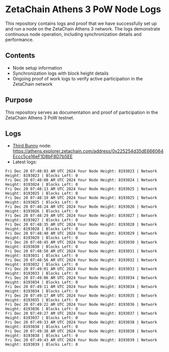 # ZetaChain Athens 3 PoW Node Logs
This repository contains logs and proof that we have successfully set up and run a node on the ZetaChain Athens 3 network. The logs demonstrate continuous node operation, including synchronization details and performance.

## Contents
- Node setup information
- Synchronization logs with block height details
- Ongoing proof of work logs to verify active participation in the ZetaChain network

## Purpose
This repository serves as documentation and proof of participation in the ZetaChain Athens 3 PoW testnet.

## Logs

- [Third Bunny](https://thirdbunny.xyz/) node: https://athens.explorer.zetachain.com/address/0x225254d35dE666064Eccc5ce16eF1D8bF8D7b5EE
- Latest logs:
```
Fri Dec 20 07:48:03 AM UTC 2024 Your Node Height: 8193023 | Network Height: 8193023 | Blocks Left: 0
Fri Dec 20 07:48:08 AM UTC 2024 Your Node Height: 8193024 | Network Height: 8193024 | Blocks Left: 0
Fri Dec 20 07:48:13 AM UTC 2024 Your Node Height: 8193025 | Network Height: 8193025 | Blocks Left: 0
Fri Dec 20 07:48:19 AM UTC 2024 Your Node Height: 8193025 | Network Height: 8193025 | Blocks Left: 0
Fri Dec 20 07:48:24 AM UTC 2024 Your Node Height: 8193026 | Network Height: 8193026 | Blocks Left: 0
Fri Dec 20 07:48:29 AM UTC 2024 Your Node Height: 8193027 | Network Height: 8193027 | Blocks Left: 0
Fri Dec 20 07:48:35 AM UTC 2024 Your Node Height: 8193028 | Network Height: 8193028 | Blocks Left: 0
Fri Dec 20 07:48:40 AM UTC 2024 Your Node Height: 8193029 | Network Height: 8193029 | Blocks Left: 0
Fri Dec 20 07:48:45 AM UTC 2024 Your Node Height: 8193030 | Network Height: 8193030 | Blocks Left: 0
Fri Dec 20 07:48:50 AM UTC 2024 Your Node Height: 8193031 | Network Height: 8193031 | Blocks Left: 0
Fri Dec 20 07:48:56 AM UTC 2024 Your Node Height: 8193032 | Network Height: 8193032 | Blocks Left: 0
Fri Dec 20 07:49:01 AM UTC 2024 Your Node Height: 8193033 | Network Height: 8193033 | Blocks Left: 0
Fri Dec 20 07:49:06 AM UTC 2024 Your Node Height: 8193034 | Network Height: 8193034 | Blocks Left: 0
Fri Dec 20 07:49:11 AM UTC 2024 Your Node Height: 8193034 | Network Height: 8193034 | Blocks Left: 0
Fri Dec 20 07:49:17 AM UTC 2024 Your Node Height: 8193035 | Network Height: 8193035 | Blocks Left: 0
Fri Dec 20 07:49:22 AM UTC 2024 Your Node Height: 8193036 | Network Height: 8193036 | Blocks Left: 0
Fri Dec 20 07:49:27 AM UTC 2024 Your Node Height: 8193037 | Network Height: 8193037 | Blocks Left: 0
Fri Dec 20 07:49:33 AM UTC 2024 Your Node Height: 8193038 | Network Height: 8193038 | Blocks Left: 0
Fri Dec 20 07:49:38 AM UTC 2024 Your Node Height: 8193038 | Network Height: 8193038 | Blocks Left: 0
Fri Dec 20 07:49:43 AM UTC 2024 Your Node Height: 8193039 | Network Height: 8193039 | Blocks Left: 0
```
